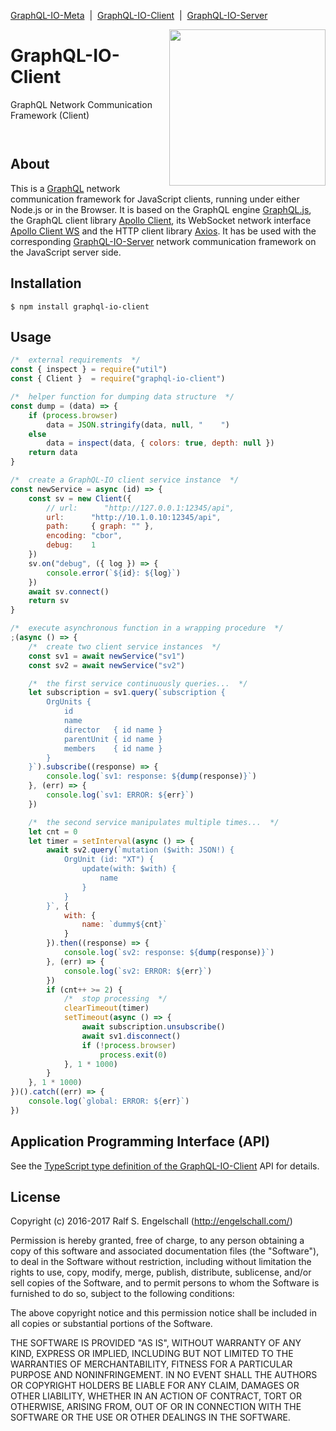 
[GraphQL-IO-Meta](https://github.com/rse/graphql-io) &nbsp;|&nbsp;
[GraphQL-IO-Client](https://github.com/rse/graphql-io-client) &nbsp;|&nbsp;
[GraphQL-IO-Server](https://github.com/rse/graphql-io-server)

<img src="https://rawgit.com/rse/graphql-io/master/graphql-io.svg" width="250" align="right" alt=""/>

GraphQL-IO-Client
=================

GraphQL Network Communication Framework (Client)

<p/>
<img src="https://nodei.co/npm/graphql-io-client.png?downloads=true&stars=true" alt=""/>

<p/>
<img src="https://david-dm.org/rse/graphql-io-client.png" alt=""/>

About
-----

This is a [GraphQL](http://graphql.org/) network communication framework for
JavaScript clients, running under either Node.js or in the Browser.
It is based on the GraphQL engine [GraphQL.js](http://graphql.org/graphql-js/), the
GraphQL client library [Apollo Client](https://github.com/apollographql/apollo-client), its
WebSocket network interface [Apollo Client WS](https://github.com/rse/apollo-client-ws)
and the HTTP client library [Axios](https://github.com/mzabriskie/axios). It has be used
with the corresponding [GraphQL-IO-Server](https://github.com/rse/graphql-io-server)
network communication framework on the JavaScript server side.

Installation
------------

```shell
$ npm install graphql-io-client
```

Usage
-----

```js
/*  external requirements  */
const { inspect } = require("util")
const { Client }  = require("graphql-io-client")

/*  helper function for dumping data structure  */
const dump = (data) => {
    if (process.browser)
        data = JSON.stringify(data, null, "    ")
    else
        data = inspect(data, { colors: true, depth: null })
    return data
}

/*  create a GraphQL-IO client service instance  */
const newService = async (id) => {
    const sv = new Client({
        // url:      "http://127.0.0.1:12345/api",
        url:      "http://10.1.0.10:12345/api",
        path:     { graph: "" },
        encoding: "cbor",
        debug:    1
    })
    sv.on("debug", ({ log }) => {
        console.error(`${id}: ${log}`)
    })
    await sv.connect()
    return sv
}

/*  execute asynchronous function in a wrapping procedure  */
;(async () => {
    /*  create two client service instances  */
    const sv1 = await newService("sv1")
    const sv2 = await newService("sv2")

    /*  the first service continuously queries...  */
    let subscription = sv1.query(`subscription {
        OrgUnits {
            id
            name
            director   { id name }
            parentUnit { id name }
            members    { id name }
        }
    }`).subscribe((response) => {
        console.log(`sv1: response: ${dump(response)}`)
    }, (err) => {
        console.log(`sv1: ERROR: ${err}`)
    })

    /*  the second service manipulates multiple times...  */
    let cnt = 0
    let timer = setInterval(async () => {
        await sv2.query(`mutation ($with: JSON!) {
            OrgUnit (id: "XT") {
                update(with: $with) {
                    name
                }
            }
        }`, {
            with: {
                name: `dummy${cnt}`
            }
        }).then((response) => {
            console.log(`sv2: response: ${dump(response)}`)
        }, (err) => {
            console.log(`sv2: ERROR: ${err}`)
        })
        if (cnt++ >= 2) {
            /*  stop processing  */
            clearTimeout(timer)
            setTimeout(async () => {
                await subscription.unsubscribe()
                await sv1.disconnect()
                if (!process.browser)
                    process.exit(0)
            }, 1 * 1000)
        }
    }, 1 * 1000)
})().catch((err) => {
    console.log(`global: ERROR: ${err}`)
})
```

Application Programming Interface (API)
---------------------------------------

See the [TypeScript type definition of the GraphQL-IO-Client](src/graphql-io.d.ts)
API for details.

License
-------

Copyright (c) 2016-2017 Ralf S. Engelschall (http://engelschall.com/)

Permission is hereby granted, free of charge, to any person obtaining
a copy of this software and associated documentation files (the
"Software"), to deal in the Software without restriction, including
without limitation the rights to use, copy, modify, merge, publish,
distribute, sublicense, and/or sell copies of the Software, and to
permit persons to whom the Software is furnished to do so, subject to
the following conditions:

The above copyright notice and this permission notice shall be included
in all copies or substantial portions of the Software.

THE SOFTWARE IS PROVIDED "AS IS", WITHOUT WARRANTY OF ANY KIND,
EXPRESS OR IMPLIED, INCLUDING BUT NOT LIMITED TO THE WARRANTIES OF
MERCHANTABILITY, FITNESS FOR A PARTICULAR PURPOSE AND NONINFRINGEMENT.
IN NO EVENT SHALL THE AUTHORS OR COPYRIGHT HOLDERS BE LIABLE FOR ANY
CLAIM, DAMAGES OR OTHER LIABILITY, WHETHER IN AN ACTION OF CONTRACT,
TORT OR OTHERWISE, ARISING FROM, OUT OF OR IN CONNECTION WITH THE
SOFTWARE OR THE USE OR OTHER DEALINGS IN THE SOFTWARE.

